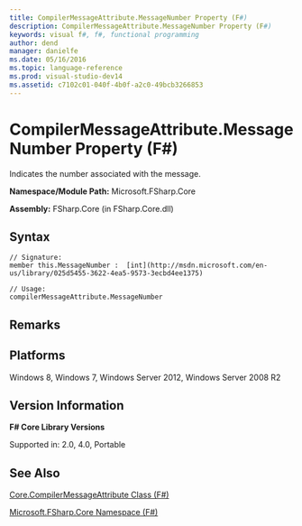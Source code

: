 ```yaml
---
title: CompilerMessageAttribute.MessageNumber Property (F#)
description: CompilerMessageAttribute.MessageNumber Property (F#)
keywords: visual f#, f#, functional programming
author: dend
manager: danielfe
ms.date: 05/16/2016
ms.topic: language-reference
ms.prod: visual-studio-dev14
ms.assetid: c7102c01-040f-4b0f-a2c0-49bcb3266853 
---
```


# CompilerMessageAttribute.MessageNumber Property (F#)

Indicates the number associated with the message.

**Namespace/Module Path:** Microsoft.FSharp.Core

**Assembly:** FSharp.Core (in FSharp.Core.dll)


## Syntax

```
// Signature:
member this.MessageNumber :  [int](http://msdn.microsoft.com/en-us/library/025d5455-3622-4ea5-9573-3ecbd4ee1375)

// Usage:
compilerMessageAttribute.MessageNumber
```

## Remarks

## Platforms
Windows 8, Windows 7, Windows Server 2012, Windows Server 2008 R2


## Version Information
**F# Core Library Versions**

Supported in: 2.0, 4.0, Portable




## See Also
[Core.CompilerMessageAttribute Class &#40;F&#35;&#41;](Core.CompilerMessageAttribute-Class-%5BFSharp%5D.md)

[Microsoft.FSharp.Core Namespace &#40;F&#35;&#41;](Microsoft.FSharp.Core-Namespace-%5BFSharp%5D.md)

